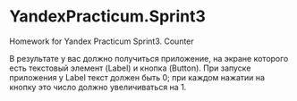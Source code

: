 # YandexPracticum.Sprint3
Homework for Yandex Practicum Sprint3. Counter

В результате у вас должно получиться приложение, на экране которого есть текстовый элемент (Label) и кнопка (Button). При запуске приложения у Label текст должен быть 0; при каждом нажатии на кнопку это число должно увеличиваться на 1.

